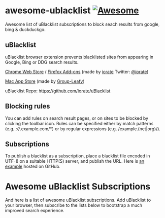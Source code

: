 # awesome-ublacklist [![Awesome](https://awesome.re/badge-flat2.svg)](https://awesome.re)
Awesome list of uBlacklist subscriptions to block seach results from google, bing & duckduckgo.

## uBlacklist
uBlacklist browser extension prevents blacklisted sites from appearing in Google, Bing or DDG search results.

[Chrome Web Store](https://chrome.google.com/webstore/detail/ublacklist/pncfbmialoiaghdehhbnbhkkgmjanfhe) / [Firefox Add-ons](https://addons.mozilla.org/en-US/firefox/addon/ublacklist/) (made by [iorate](https://github.com/iorate) Twitter: [@iorate](https://twitter.com/iorate))

[Mac App Store](https://apps.apple.com/us/app/ublacklist-for-safari/id1547912640) (made by [Group-Leafy](https://github.com/HoneyLuka/uBlacklist/tree/safari-port/safari-project))

uBlacklist Repo: https://github.com/iorate/uBlacklist

## Blocking rules
You can add rules on search result pages, or on sites to be blocked by clicking the toolbar icon. Rules can be specified either by match patterns (e.g. *://*.example.com/*) or by regular expressions (e.g. /example\.(net|org)/).

## Subscriptions

To publish a blacklist as a subscription, place a blacklist file encoded in UTF-8 on a suitable HTTP(S) server, and publish the URL. Here is [an example](https://raw.githubusercontent.com/iorate/ublacklist-example-subscription/master/uBlacklist.txt) hosted on GitHub.


# Awesome uBlacklist Subscriptions
And here is a list of awesome uBlacklist subscriptions.  Add uBlacklist to your browser, then subscribe to the lists below to bootstrap a much improved search experience.

